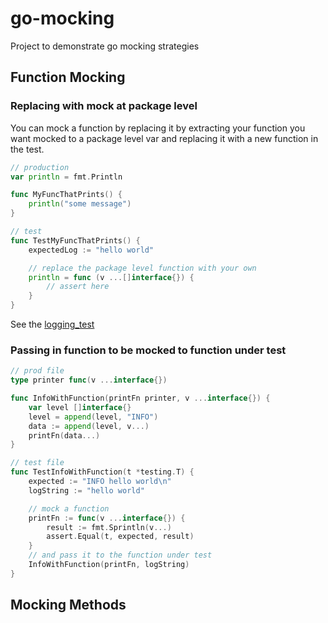 # go-mocking

Project to demonstrate go mocking strategies

## Function Mocking

### Replacing with mock at package level

You can mock a function by replacing it by extracting your
function you want mocked to a package level var and replacing it
with a new function in the test.

```go
// production
var println = fmt.Println

func MyFuncThatPrints() {
    println("some message")
}
```

```go
// test
func TestMyFuncThatPrints() {
    expectedLog := "hello world"

    // replace the package level function with your own
    println = func (v ...[]interface{}) {
        // assert here
    }
}
```

See the [logging_test](function/logging_test.go)

### Passing in function to be mocked to function under test

```go
// prod file
type printer func(v ...interface{})

func InfoWithFunction(printFn printer, v ...interface{}) {
    var level []interface{}
    level = append(level, "INFO")
    data := append(level, v...)
    printFn(data...)
}
```

```go
// test file
func TestInfoWithFunction(t *testing.T) {
    expected := "INFO hello world\n"
    logString := "hello world"

    // mock a function
    printFn := func(v ...interface{}) {
        result := fmt.Sprintln(v...)
        assert.Equal(t, expected, result)
    }
    // and pass it to the function under test
    InfoWithFunction(printFn, logString)
}
```

## Mocking Methods
